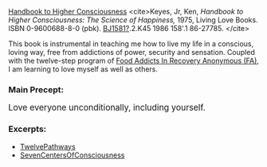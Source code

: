 <div id="wikitext">

<div style="display: none;">

Summary:a book about mindfulness Parent:(Main.)<span
class="wikiword">[SpiritualityAndBeliefs](http://wiki.tamouse.org?n=Main.SpiritualityAndBeliefs?action=print)</span>
<span
class="wikiword">[IncludeMe](http://wiki.tamouse.org?n=Main.IncludeMe?action=edit)[?](http://wiki.tamouse.org?n=Main.IncludeMe?action=edit)</span>:[SpiritualityAndBeliefs](http://wiki.tamouse.org?n=Main.SpiritualityAndBeliefs?action=print)
Categories:[Links](http://wiki.tamouse.org?n=Category.Links) Tags:
books, mindfulness

</div>

[Handbook to Higher
Consciousness](http://www.goodreads.com/book/title/Handbook%20to%20Higher%20Consciousness)
\<cite\>Keyes, Jr, Ken, *Handbook to Higher Consciousness: The Science
of Happiness,* 1975, Living Love Books. ISBN 0-9600688-8-0 (pbk). <span
class="wikiword">[BJ1581](http://wiki.tamouse.org?n=Main.BJ1581?action=edit)[?](http://wiki.tamouse.org?n=Main.BJ1581?action=edit)</span>.2.K45
1986 158'.1 86-27785. \</cite\>

This book is instrumental in teaching me how to live my life in a
conscious, loving way, free from addictions of power, security and
sensation. Coupled with the twelve-step program of [Food Addicts In
Recovery Anonymous
(FA)](http://wiki.tamouse.org?n=Main.FoodAddicts?action=print), I am
learning to love myself as well as others.

<div class="vspace">

</div>

### Main Precept:

<span style="font-size:120%">Love everyone unconditionally, including
yourself.</span>

<div class="vspace">

</div>

### Excerpts:

-   <span
    class="wikiword">[TwelvePathways](http://wiki.tamouse.org?n=Main.TwelvePathways?action=print)</span>
-   <span
    class="wikiword">[SevenCentersOfConsciousness](http://wiki.tamouse.org?n=Main.SevenCentersOfConsciousness?action=print)</span>

</div>
